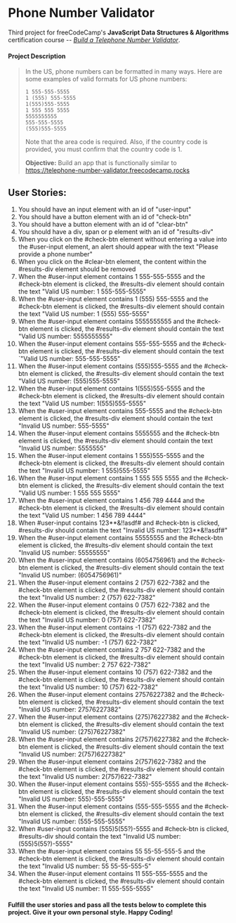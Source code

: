 # Phone Number Validator
Third project for freeCodeCamp's **JavaScript Data Structures &amp; Algorithms** certification course -- _[Build a Telephone Number Validator](https://www.freecodecamp.org/learn/javascript-algorithms-and-data-structures-v8/#build-a-telephone-number-validator-project)_.

#### Project Description
>In the US, phone numbers can be formatted in many ways. Here are some examples of valid formats for US phone numbers:
>```
>1 555-555-5555
>1 (555) 555-5555
>1(555)555-5555
>1 555 555 5555
>5555555555
>555-555-5555
>(555)555-5555
>```
>Note that the area code is required. Also, if the country code is provided, you must confirm that the country code is 1.
>
>**Objective:** Build an app that is functionally similar to https://telephone-number-validator.freecodecamp.rocks

## User Stories:

1. You should have an input element with an id of "user-input"
2. You should have a button element with an id of "check-btn"
3. You should have a button element with an id of "clear-btn"
4. You should have a div, span or p element with an id of "results-div"
5. When you click on the #check-btn element without entering a value into the #user-input element, an alert should appear with the text "Please provide a phone number"
6. When you click on the #clear-btn element, the content within the #results-div element should be removed
7. When the #user-input element contains 1 555-555-5555 and the #check-btn element is clicked, the #results-div element should contain the text "Valid US number: 1 555-555-5555"
8. When the #user-input element contains 1 (555) 555-5555 and the #check-btn element is clicked, the #results-div element should contain the text "Valid US number: 1 (555) 555-5555"
9. When the #user-input element contains 5555555555 and the #check-btn element is clicked, the #results-div element should contain the text "Valid US number: 5555555555"
10. When the #user-input element contains 555-555-5555 and the #check-btn element is clicked, the #results-div element should contain the text `"Valid US number: 555-555-5555"
11. When the #user-input element contains (555)555-5555 and the #check-btn element is clicked, the #results-div element should contain the text "Valid US number: (555)555-5555"
12. When the #user-input element contains 1(555)555-5555 and the #check-btn element is clicked, the #results-div element should contain the text "Valid US number: 1(555)555-5555"
13. When the #user-input element contains 555-5555 and the #check-btn element is clicked, the #results-div element should contain the text "Invalid US number: 555-5555"
14. When the #user-input element contains 5555555 and the #check-btn element is clicked, the #results-div element should contain the text "Invalid US number: 5555555"
15. When the #user-input element contains 1 555)555-5555 and the #check-btn element is clicked, the #results-div element should contain the text "Invalid US number: 1 555)555-5555"
16. When the #user-input element contains 1 555 555 5555 and the #check-btn element is clicked, the #results-div element should contain the text "Valid US number: 1 555 555 5555"
17. When the #user-input element contains 1 456 789 4444 and the #check-btn element is clicked, the #results-div element should contain the text "Valid US number: 1 456 789 4444"
18. When #user-input contains 123**&!!asdf# and #check-btn is clicked, #results-div should contain the text "Invalid US number: 123**&!!asdf#"
19. When the #user-input element contains 55555555 and the #check-btn element is clicked, the #results-div element should contain the text "Invalid US number: 55555555"
20. When the #user-input element contains (6054756961) and the #check-btn element is clicked, the #results-div element should contain the text "Invalid US number: (6054756961)"
21. When the #user-input element contains 2 (757) 622-7382 and the #check-btn element is clicked, the #results-div element should contain the text "Invalid US number: 2 (757) 622-7382"
22. When the #user-input element contains 0 (757) 622-7382 and the #check-btn element is clicked, the #results-div element should contain the text "Invalid US number: 0 (757) 622-7382"
23. When the #user-input element contains -1 (757) 622-7382 and the #check-btn element is clicked, the #results-div element should contain the text "Invalid US number: -1 (757) 622-7382"
24. When the #user-input element contains 2 757 622-7382 and the #check-btn element is clicked, the #results-div element should contain the text "Invalid US number: 2 757 622-7382"
25. When the #user-input element contains 10 (757) 622-7382 and the #check-btn element is clicked, the #results-div element should contain the text "Invalid US number: 10 (757) 622-7382"
26. When the #user-input element contains 27576227382 and the #check-btn element is clicked, the #results-div element should contain the text "Invalid US number: 27576227382"
27. When the #user-input element contains (275)76227382 and the #check-btn element is clicked, the #results-div element should contain the text "Invalid US number: (275)76227382"
28. When the #user-input element contains 2(757)6227382 and the #check-btn element is clicked, the #results-div element should contain the text "Invalid US number: 2(757)6227382"
29. When the #user-input element contains 2(757)622-7382 and the #check-btn element is clicked, the #results-div element should contain the text "Invalid US number: 2(757)622-7382"
30. When the #user-input element contains 555)-555-5555 and the #check-btn element is clicked, the #results-div element should contain the text "Invalid US number: 555)-555-5555"
31. When the #user-input element contains (555-555-5555 and the #check-btn element is clicked, the #results-div element should contain the text "Invalid US number: (555-555-5555"
32. When #user-input contains (555)5(55?)-5555 and #check-btn is clicked, #results-div should contain the text "Invalid US number: (555)5(55?)-5555"
33. When the #user-input element contains 55 55-55-555-5 and the #check-btn element is clicked, the #results-div element should contain the text "Invalid US number: 55 55-55-555-5"
34. When the #user-input element contains 11 555-555-5555 and the #check-btn element is clicked, the #results-div element should contain the text "Invalid US number: 11 555-555-5555"

#### Fulfill the user stories and pass all the tests below to complete this project. Give it your own personal style. Happy Coding!

